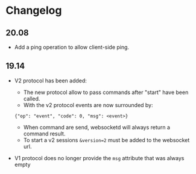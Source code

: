 # Changelog

## 20.08

* Add a ping operation to allow client-side ping.

## 19.14

* V2 protocol has been added:

  * The new protocol allow to pass commands after "start" have been called.
  * With the v2 protocol events are now surrounded by:

  ```
  {"op": "event", "code": 0, "msg": <event>}
  ```

  * When command are send, websocketd will always return a command result.
  * To start a v2 sessions `&version=2` must be added to the websocket url.

* V1 protocol does no longer provide the `msg` attribute that was always empty
